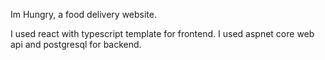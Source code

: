 Im Hungry, a food delivery website.

I used react with typescript template for frontend. 
I used aspnet core web api and postgresql for backend.
